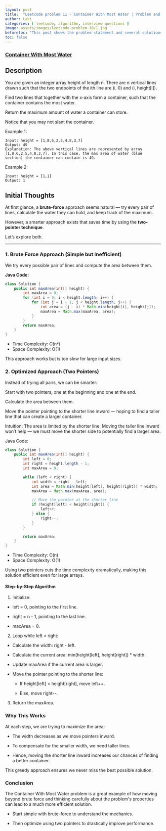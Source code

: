 ```yaml
---
layout: post
title:  "Leetcode problem 11 - Container With Most Water | Problem and solution"
author: Laki
categories: [ leetcode, algorithm, interview questions ]
image: assets/images/leetcode-problem-10/1.jpg
beforetoc: "This post shows the problem statement and several solutions for leetcode Container With Most Water problem"
toc: false
---
```


### [Container With Most Water](https://leetcode.com/problems/container-with-most-water/)

## Description
You are given an integer array height of length n. There are n vertical lines drawn such that the two endpoints of the ith line are (i, 0) and (i, height[i]).

Find two lines that together with the x-axis form a container, such that the container contains the most water.

Return the maximum amount of water a container can store.

Notice that you may not slant the container.


Example 1:
```
Input: height = [1,8,6,2,5,4,8,3,7]
Output: 49
Explanation: The above vertical lines are represented by array [1,8,6,2,5,4,8,3,7]. In this case, the max area of water (blue section) the container can contain is 49.
```
Example 2:
```
Input: height = [1,1]
Output: 1
```

## Initial Thoughts

At first glance, a **brute-force** approach seems natural — try every pair of lines, calculate the water they can hold, and keep track of the maximum.

However, a smarter approach exists that saves time by using the **two-pointer technique**.

Let’s explore both.

---

### 1. Brute Force Approach (Simple but Inefficient)

We try every possible pair of lines and compute the area between them.

**Java Code:**
```java
class Solution {
    public int maxArea(int[] height) {
        int maxArea = 0;
        for (int i = 0; i < height.length; i++) {
            for (int j = i + 1; j < height.length; j++) {
                int area = (j - i) * Math.min(height[i], height[j]);
                maxArea = Math.max(maxArea, area);
            }
        }
        return maxArea;
    }
}
```
- Time Complexity: O(n²)
- Space Complexity: O(1)

This approach works but is too slow for large input sizes.

### 2. Optimized Approach (Two Pointers)
Instead of trying all pairs, we can be smarter:

Start with two pointers, one at the beginning and one at the end.

Calculate the area between them.

Move the pointer pointing to the shorter line inward — hoping to find a taller line that can create a larger container.

Intuition:
The area is limited by the shorter line. Moving the taller line inward won’t help — we must move the shorter side to potentially find a larger area.

Java Code:

```java
class Solution {
    public int maxArea(int[] height) {
        int left = 0;
        int right = height.length - 1;
        int maxArea = 0;

        while (left < right) {
            int width = right - left;
            int area = Math.min(height[left], height[right]) * width;
            maxArea = Math.max(maxArea, area);

            // Move the pointer at the shorter line
            if (height[left] < height[right]) {
                left++;
            } else {
                right--;
            }
        }

        return maxArea;
    }
}
```
- Time Complexity: O(n)
- Space Complexity: O(1)

Using two pointers cuts the time complexity dramatically, making this solution efficient even for large arrays.

#### Step-by-Step Algorithm
1. Initialize:

- left = 0, pointing to the first line.

- right = n - 1, pointing to the last line.

- maxArea = 0.

2. Loop while left < right:

- Calculate the width: right - left.

- Calculate the current area: min(height[left], height[right]) * width.

- Update maxArea if the current area is larger.

- Move the pointer pointing to the shorter line:

  - If height[left] < height[right], move left++.

  - Else, move right--.

3. Return the maxArea.

### Why This Works
At each step, we are trying to maximize the area:

- The width decreases as we move pointers inward.

- To compensate for the smaller width, we need taller lines.

- Hence, moving the shorter line inward increases our chances of finding a better container.

This greedy approach ensures we never miss the best possible solution.

### Conclusion
The Container With Most Water problem is a great example of how moving beyond brute force and thinking carefully about the problem's properties can lead to a much more efficient solution.

- Start simple with brute-force to understand the mechanics.

- Then optimize using two pointers to drastically improve performance.